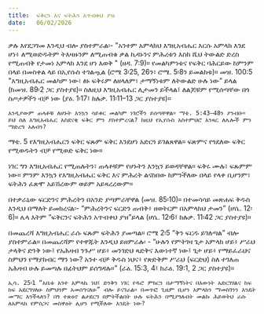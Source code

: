 ```yaml
---
title:  ፍቅርን እና ፍትሕን አጥብቀህ ያዝ
date:   06/02/2026
---
```


ቃሉ እየደጋገመ እንዲህ ብሎ ያስተምራል፡- "አንተም አምላክህ እግዚአብሔር እርሱ አምላክ እንደ ሆነ፥ ለሚወድዱትም ትእዛዙንም ለሚጠብቁ ቃል ኪዳኑንና ምሕረቱን እስከ ሺህ ትውልድ ድረስ የሚጠብቅ የታመነ አምላክ እንደ ሆነ እወቅ " (ዘዳ. 7:9)። የመልካምነቱና የፍቅር ባሕርይው ከምንም በላይ በመስቀል ላይ በኢየሱስ ተገልጧል (ሮሜ 3፡25, 26ን፣ ሮሜ. 5፡8ን ይመልከቱ)። መዝ. 100:5 "እግዚአብሔር መልካም ነው፣ ፅኑ ፍቅሩም ለዘላለም፣ ታማኝነቱም ለትውልድ ሁሉ ነው” ይላል (ከመዝ. 89፡2 ጋር ያስተያዩ)። ስለዚህ እግዚአብሔር ሊታመን ይችላል፤ ለልጆቹም የሚሰጣቸው በጎ ስጦታዎችን ብቻ ነው (ያዕ. 1፡17፤ ከሉቃ. 11፡11–13 ጋር ያስተያዩ)።

`እንዲያውም ጠላቶቹ ለሆኑት እንኳን ሳይቀር መልካም ነገሮችን ይሰጣቸዋል። ማቴ. 5:43–48ን ያንብቡ። ይህ ስለ እግዚአብሔር አስደናቂ ፍቅር ምን ያስተምረናል? ከዚህ የኢየሱስ አስተምህሮ አንጻር ለሌሎች ምን ማድረግ አለብን?`

ማቴ. 5 የእግዚአብሔርን ፍቅር ፍጹም ፍቅር እንደሆነ አድርጎ ይገልጸዋል። ፍጽምና የጎደለው ፍቅር የሚወዱትን ብቻ የሚወድ ፍቅር ነው።

ነገር ግን እግዚአብሔር የሚጠሉትን፣ ጠላቶቹም የሆኑትን እንኳን ይወዳቸዋል። ፍቅሩ ሙሉ፣ ፍጹምም ነው። ምንም እንኳን የእግዚአብሔር ፍቅር እና ምሕረት ልናስበው ከምንችለው በላይ የላቀ ቢሆንም፣ ፍትሕን ፈጽሞ አይሽረውም ወይም አይጻረረውም።

በተቃራኒው ፍርድንና ምሕረትን በአንድ ያጣምራቸዋል (መዝ. 85፡10)። በተመሳሳይ መጽሐፍ ቅዱስ እንዲህ በማለት ይመክረናል፡- “ምሕረትንና ፍርድን ጠብቅ፥ ዘወትርም በአምላክህ ታመን” (ሆሴ. 12፡6)። ሌላ እትም “ፍቅርንና ፍትሕን አጥብቀህ ያዝ”ይላል (ሆሴ. 12፡6፤ ከሉቃ. 11፡42 ጋር ያስተያዩ)።

በመጨረሻ እግዚአብሔር ራሱ ፍጹም ፍትሕን ያመጣል። ሮሜ 2፡5 “ቅን ፍርዱ ይገለጣል” ብሎ ያስተምራል። በመጨረሻም የተዋጁት እንዲህ ይዘምራሉ፡ - “ሁሉን የምትገዛ ጌታ አምላክ ሆይ፥ ሥራህ ታላቅና ድንቅ ነው፤ የአሕዛብ ንጉሥ ሆይ፥ መንገድህ ጻድቅና እውነተኛ ነው፤ ጌታ ሆይ፥ የማይፈራህና ስምህን የማያከብር ማን ነው? አንተ ብቻ ቅዱስ ነህና፥ የጽድቅም ሥራህ (ፍርድህ) ስለ ተገለጠ አሕዛብ ሁሉ ይመጣሉ በፊትህም ይሰግዳሉ።” (ራዕ. 15:3, 4፤ ከራዕ. 19:1, 2 ጋር ያስተያዩ)።

`ኢሳ. 25፡1 “አቤቱ አንተ አምላኬ ነህ፤ ድንቅን ነገር የዱሮ ምክርን በታማኝነትና በእውነት አድርገሃልና ከፍ ከፍ አደርግሃለሁ ስምህንም አመሰግናለሁ” ብሎ ይናገራል። በመጥፎ ጊዜም ቢሆን አምላክን ማመስገንን እንዴት መማር እንችላለን? በጎ ተጽዕኖ ልታደርግ በምትችልበት ሁሉ ፍትሕን በሚያጎለብት መልኩ ሕይወትህ ራሱ ለአምላክ የምስጋና መስዋዕት ሊሆን የሚችለው እንዴት ነው?`